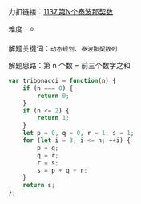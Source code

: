 力扣链接：<a href="https://leetcode.cn/problems/n-th-tribonacci-number/description/" target="_blank">1137.第N个泰波那契数</a>

难度：⭐ <br/>

解题关键词：`动态规划`、`泰波那契数列`<br />

解题思路：第 n 个数 = 前三个数字之和<br />

```typescript
var tribonacci = function(n) {
    if (n === 0) {
        return 0;
    }
    if (n <= 2) {
        return 1;
    }
    let p = 0, q = 0, r = 1, s = 1;
    for (let i = 3; i <= n; ++i) {
        p = q;
        q = r;
        r = s;
        s = p + q + r;
    }
    return s;
};
```